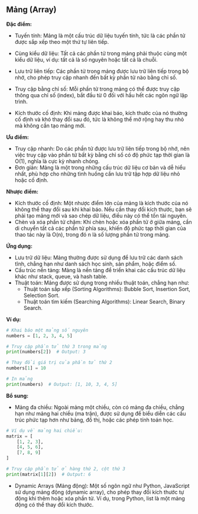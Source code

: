 ## Mảng (Array)

**Đặc điểm:**

- Tuyến tính: Mảng là một cấu trúc dữ liệu tuyến tính, tức là các phần tử được sắp xếp theo một thứ tự liên tiếp.

- Cùng kiểu dữ liệu: Tất cả các phần tử trong mảng phải thuộc cùng một kiểu dữ liệu, ví dụ: tất cả là số nguyên hoặc tất cả là chuỗi.

- Lưu trữ liên tiếp: Các phần tử trong mảng được lưu trữ liên tiếp trong bộ nhớ, cho phép truy cập nhanh đến bất kỳ phần tử nào bằng chỉ số.

- Truy cập bằng chỉ số: Mỗi phần tử trong mảng có thể được truy cập thông qua chỉ số (index), bắt đầu từ 0 đối với hầu hết các ngôn ngữ lập trình.

- Kích thước cố định: Khi mảng được khai báo, kích thước của nó thường cố định và khó thay đổi sau đó, tức là không thể mở rộng hay thu nhỏ mà không cần tạo mảng mới.

**Ưu điểm:**

- Truy cập nhanh: Do các phần tử được lưu trữ liên tiếp trong bộ nhớ, nên việc truy cập vào phần tử bất kỳ bằng chỉ số có độ phức tạp thời gian là O(1), nghĩa là cực kỳ nhanh chóng.
- Đơn giản: Mảng là một trong những cấu trúc dữ liệu cơ bản và dễ hiểu nhất, phù hợp cho những tình huống cần lưu trữ tập hợp dữ liệu nhỏ hoặc cố định.

**Nhược điểm:**

- Kích thước cố định: Một nhược điểm lớn của mảng là kích thước của nó không thể thay đổi sau khi khai báo. Nếu cần thay đổi kích thước, bạn sẽ phải tạo mảng mới và sao chép dữ liệu, điều này có thể tốn tài nguyên.
- Chèn và xóa phần tử chậm: Khi chèn hoặc xóa phần tử ở giữa mảng, cần di chuyển tất cả các phần tử phía sau, khiến độ phức tạp thời gian của thao tác này là O(n), trong đó n là số lượng phần tử trong mảng.

**Ứng dụng:**

- Lưu trữ dữ liệu: Mảng thường được sử dụng để lưu trữ các danh sách tĩnh, chẳng hạn như danh sách học sinh, sản phẩm, hoặc điểm số.
- Cấu trúc nền tảng: Mảng là nền tảng để triển khai các cấu trúc dữ liệu khác như stack, queue, và hash table.
- Thuật toán: Mảng được sử dụng trong nhiều thuật toán, chẳng hạn như:
  - Thuật toán sắp xếp (Sorting Algorithms): Bubble Sort, Insertion Sort, Selection Sort.
  - Thuật toán tìm kiếm (Searching Algorithms): Linear Search, Binary Search.

**Ví dụ:**

```python
# Khai báo một mảng số nguyên
numbers = [1, 2, 3, 4, 5]

# Truy cập phần tử thứ 3 trong mảng
print(numbers[2])  # Output: 3

# Thay đổi giá trị của phần tử thứ 2
numbers[1] = 10

# In mảng
print(numbers)  # Output: [1, 10, 3, 4, 5]
```

**Bổ sung:**

- Mảng đa chiều: Ngoài mảng một chiều, còn có mảng đa chiều, chẳng hạn như mảng hai chiều (ma trận), được sử dụng để biểu diễn các cấu trúc phức tạp hơn như bảng, đồ thị, hoặc các phép tính toán học.

```python
# Ví dụ về mảng hai chiều:
matrix = [
    [1, 2, 3],
    [4, 5, 6],
    [7, 8, 9]
]

# Truy cập phần tử ở hàng thứ 2, cột thứ 3
print(matrix[1][2])  # Output: 6
```

- Dynamic Arrays (Mảng động): Một số ngôn ngữ như Python, JavaScript sử dụng mảng động (dynamic array), cho phép thay đổi kích thước tự động khi thêm hoặc xóa phần tử. Ví dụ, trong Python, list là một mảng động có thể thay đổi kích thước.
